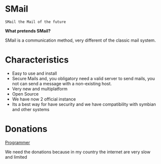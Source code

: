 # SMail

`SMail the Mail of the future`

**What pretends SMail?**

SMail is a communication method, very different of the classic mail system. 

# Characteristics

- Easy to use and install
- Secure Mails and, you obligatory need a valid server to send mails, you not can send a message with a non-existing host.
- Very new and multiplatform
- Open Source
- We have now 2 official instance
- Its a best way for have security and we have compatibility with symbian and other systems

# Donations

[Programmer](https://liberapay.com/edkz)

We need the donations because in my country the internet are very slow and limited
